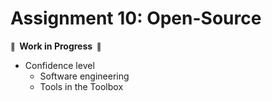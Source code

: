 # Assignment 10: Open-Source

**<small>🚧</small>  Work in Progress  <small>🚧</small>**

- Confidence level
  - Software engineering
  - Tools in the Toolbox
